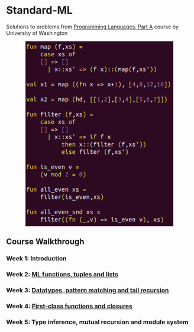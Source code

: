# Standard-ML

Solutions to problems from [Programming Languages, Part A](https://www.coursera.org/learn/programming-languages) course by University of Washington


<p align="center">
<img src="https://github.com/msztylko/Standard-ML/blob/master/docs/sml.png" data-canonical- width="400" height="500" align="center" />
</p>

## Course Walkthrough

### Week 1: Introduction

### Week 2: [ML functions, tuples and lists](./basic-standard-ML)

### Week 3: [Datatypes, pattern matching and tail recursion](./pattern-matching)

### Week 4: [First-class functions and closures](./higher-order-functions)

### Week 5: Type inference, mutual recursion and module system


